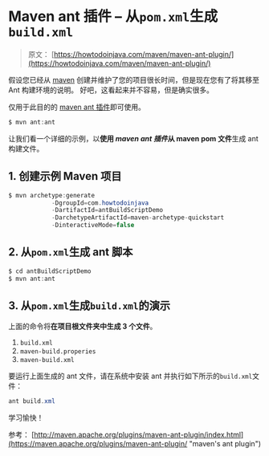 # Maven ant 插件 – 从`pom.xml`生成`build.xml`

> 原文： [https://howtodoinjava.com/maven/maven-ant-plugin/](https://howtodoinjava.com/maven/maven-ant-plugin/)

假设您已经从 [maven](//howtodoinjava.com/category/frameworks/maven/ "maven") 创建并维护了您的项目很长时间，但是现在您有了将其移至 Ant 构建环境的说明。 好吧，这看起来并不容易，但是确实很多。

仅用于此目的的 [maven ant 插件](https://maven.apache.org/plugins/maven-ant-plugin/ "maven's ant plugin")即可使用。

```java
$ mvn ant:ant

```

让我们看一个详细的示例，以**使用 *maven ant 插件*从 maven pom 文件**生成 ant 构建文件。

## 1\. 创建示例 Maven 项目

```java
$ mvn archetype:generate 
			-DgroupId=com.howtodoinjava 
			-DartifactId=antBuildScriptDemo
			-DarchetypeArtifactId=maven-archetype-quickstart 
			-DinteractiveMode=false

```

## 2\. 从`pom.xml`生成 ant 脚本

```java
$ cd antBuildScriptDemo
$ mvn ant:ant

```

## 3\. 从`pom.xml`生成`build.xml`的演示

上面的命令将**在项目根文件夹中生成 3 个文件**。

1.  `build.xml`
2.  `maven-build.properies`
3.  `maven-build.xml`

要运行上面生成的 ant 文件，请在系统中安装 ant 并执行如下所示的`build.xml`文件：

```java
ant build.xml

```

学习愉快！

参考： [http://maven.apache.org/plugins/maven-ant-plugin/index.html](https://maven.apache.org/plugins/maven-ant-plugin/ "maven's ant plugin")